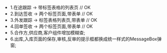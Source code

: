 - 1.在途跟踪 -> 带标签表格的列表页 // OK
- 2.到达签收 -> 两个标签页面,带表单 // OK
- 3.外发跟踪 -> 标签表格列表页,带表单 // OK
- 4.回单签收 -> 两个标签页面,带表单 // OK
- 5.合作方,供应商,客户组件增加模糊查;
- 6.出库,入库页面的保存,审核,反审的提示框都换成统一样式的MessageBox弹窗;